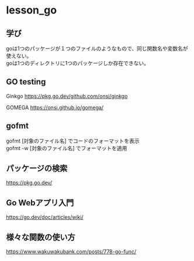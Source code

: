 # lesson_go

## 学び
goは1つのパッケージが１つのファイルのようなもので、同じ関数名や変数名が使えない。  
goは1つのディレクトリに1つのパッケージしか存在できない。

## GO testing
Ginkgo
https://pkg.go.dev/github.com/onsi/ginkgo

GOMEGA
https://onsi.github.io/gomega/

## gofmt
gofmt [対象のファイル名] でコードのフォーマットを表示  
gofmt -w [対象のファイル名] でフォーマットを適用

## パッケージの検索
https://pkg.go.dev/

## Go Webアプリ入門
https://go.dev/doc/articles/wiki/

## 様々な関数の使い方
https://www.wakuwakubank.com/posts/778-go-func/
